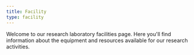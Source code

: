 ```yaml
---
title: Facility
type: facility
---
```


Welcome to our research laboratory facilities page. Here you'll find information about the equipment and resources available for our research activities.